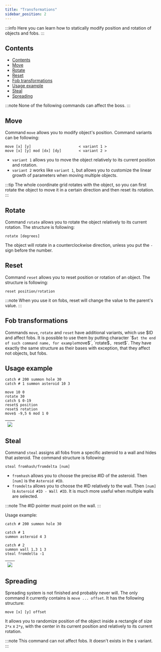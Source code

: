 ```yaml
---
title: "Transformations"
sidebar_position: 2
---
```


:::info
Here you can learn how to statically modify position and rotation of
objects and fobs.
:::

## Contents

- [Contents](#contents)
- [Move](#move)
- [Rotate](#rotate)
- [Reset](#reset)
- [Fob transformations](#fob-transformations)
- [Usage example](#usage-example)
- [Steal](#steal)
- [Spreading](#spreading)

:::note
None of the following commands can affect the boss.
:::

## Move

Command `move` allows you to modify object's position.
Command variants can be following:

```text
move [x] [y]                      < variant 1 >
move [x] [y] mod [dx] [dy]        < variant 2 >
```

+ `variant 1` allows you to move the object relatively to its current position and rotation.
+ `variant 2` works like `variant 1`, but allows you to customize the linear growth of parameters when moving multiple objects.

:::tip
The whole coordinate grid rotates with the object, so
you can first rotate the object to move it in a certain direction and then
reset its rotation.
:::

## Rotate

Command `rotate` allows you to rotate the object relatively to its current rotation.
The structure is following:

```text
rotate [degrees]
```

The object will rotate in a counterclockwise direction, unless you put the `-` sign before the number.

## Reset

Command `reset` allows you to reset position or rotation of an object.
The structure is following:

```text
reset position/rotation
```

:::note
When you use it on fobs, reset will change the value to the parent's value.
:::

## Fob transformations

Commands `move`, `rotate` and `reset` have additional variants, which use $ID and affect fobs. It is possible
to use them by putting character `$` at the end of such command name, for example `move$`, `rotate$`, `reset$`.
They have exactly the same structure as their bases with exception, that they affect not objects, but fobs.

## Usage example

```text showLineNumbers
catch # 200 summon hole 30
catch # 1 summon asteroid 10 3

move 10 0
rotate 30
catch $ 0-19
reset$ position
reset$ rotation
move$ -9,5 6 mod 1 0
```

| ![](/img/seon/transformation1.png) |
| ------------------------ |

## Steal

Command `steal` assigns all fobs from a specific asteroid to a wall
and hides that asteroid. The command structure is following:

```text
steal fromhash/fromdelta [num]
```

+ `fromhash` allows you to choose the precise #ID of the asteroid. Then `[num]` is the `Asteroid #ID`.
+ `fromdelta` allows you to choose the #ID relatively to the wall. Then `[num]` is `Asteroid #ID - Wall #ID`. It is much more useful when multiple walls are selected.

:::note
The #ID pointer must point on the wall.
:::

Usage example:
```text showLineNumbers
catch # 200 summon hole 30

catch # 1
summon asteroid 4 3

catch # 2
summon wall 1,3 1 3
steal fromdelta -1
```

| ![](/img/seon/steal.png) |
| ------------------------ |

## Spreading

Spreading system is not finished and probably never will.
The only command it currently contains is `move ... offset`.
It has the following structure:

```text
move [x] [y] offset
```

It allows you to randomize position of the object inside a rectangle of
size `2*x` x `2*y`, with the center in its current position and relatively to its current rotation.

:::note
This command can not affect fobs. It doesn't exists in the `$` variant.
:::
